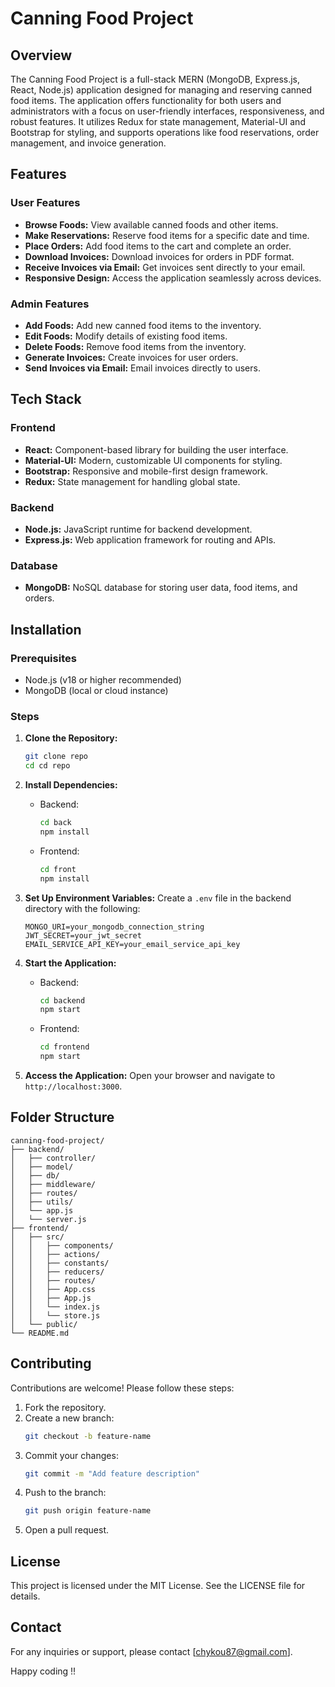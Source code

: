  # Canning Food Project

## Overview
The Canning Food Project is a full-stack MERN (MongoDB, Express.js, React, Node.js) application designed for managing and reserving canned food items. The application offers functionality for both users and administrators with a focus on user-friendly interfaces, responsiveness, and robust features. It utilizes Redux for state management, Material-UI and Bootstrap for styling, and supports operations like food reservations, order management, and invoice generation.

## Features
### User Features
- **Browse Foods:** View available canned foods and other items.
- **Make Reservations:** Reserve food items for a specific date and time.
- **Place Orders:** Add food items to the cart and complete an order.
- **Download Invoices:** Download invoices for orders in PDF format.
- **Receive Invoices via Email:** Get invoices sent directly to your email.
- **Responsive Design:** Access the application seamlessly across devices.

### Admin Features
- **Add Foods:** Add new canned food items to the inventory.
- **Edit Foods:** Modify details of existing food items.
- **Delete Foods:** Remove food items from the inventory.
- **Generate Invoices:** Create invoices for user orders.
- **Send Invoices via Email:** Email invoices directly to users.

## Tech Stack
### Frontend
- **React:** Component-based library for building the user interface.
- **Material-UI:** Modern, customizable UI components for styling.
- **Bootstrap:** Responsive and mobile-first design framework.
- **Redux:** State management for handling global state.

### Backend
- **Node.js:** JavaScript runtime for backend development.
- **Express.js:** Web application framework for routing and APIs.

### Database
- **MongoDB:** NoSQL database for storing user data, food items, and orders.

## Installation
### Prerequisites
- Node.js (v18 or higher recommended)
- MongoDB (local or cloud instance)

### Steps
1. **Clone the Repository:**
   ```bash
   git clone repo
   cd cd repo
   ```

2. **Install Dependencies:**
   - Backend:
     ```bash
     cd back
     npm install
     ```
   - Frontend:
     ```bash
     cd front
     npm install
     ```

3. **Set Up Environment Variables:**
   Create a `.env` file in the backend directory with the following:
   ```env
   MONGO_URI=your_mongodb_connection_string
   JWT_SECRET=your_jwt_secret
   EMAIL_SERVICE_API_KEY=your_email_service_api_key
   ```

4. **Start the Application:**
   - Backend:
     ```bash
     cd backend
     npm start
     ```
   - Frontend:
     ```bash
     cd frontend
     npm start
     ```

5. **Access the Application:**
   Open your browser and navigate to `http://localhost:3000`.

## Folder Structure
```plaintext
canning-food-project/
├── backend/
│   ├── controller/
│   ├── model/
│   ├── db/
│   ├── middleware/
│   ├── routes/
│   ├── utils/
│   └── app.js
│   └── server.js
├── frontend/
│   ├── src/
│   │   ├── components/
│   │   ├── actions/
│   │   ├── constants/
│   │   ├── reducers/
│   │   ├── routes/
│   │   ├── App.css
│   │   ├── App.js
│   │   └── index.js
│   │   └── store.js
│   └── public/
└── README.md
```

## Contributing
Contributions are welcome! Please follow these steps:
1. Fork the repository.
2. Create a new branch:
   ```bash
   git checkout -b feature-name
   ```
3. Commit your changes:
   ```bash
   git commit -m "Add feature description"
   ```
4. Push to the branch:
   ```bash
   git push origin feature-name
   ```
5. Open a pull request.

## License
This project is licensed under the MIT License. See the LICENSE file for details.

## Contact
For any inquiries or support, please contact [chykou87@gmail.com].

Happy coding !!
